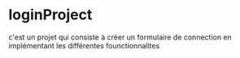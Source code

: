 # loginProject
c'est un projet qui consiste à créer un formulaire de connection en implémentant les différentes founctionnalites 
